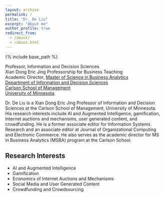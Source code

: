 ```yaml
---
layout: archive
permalink: /
title: "Dr. De Liu"
excerpt: "About me"
author_profile: true
redirect_from: 
  - /about/
  - /about.html
---
```


{% include base_path %}

Professor, Information and Decision Sciences <br/>
Xian Dong Eric Jing Professorship for Business Teaching <br/>
Academic Director, [Master of Science in Business Analytics](https://carlsonschool.umn.edu/degrees/master-science-in-business-analytics)  
[Department of Information and Decision Sciences](https://carlsonschool.umn.edu/departments/information-decision-sciences-department)  
[Carlson School of Management](http://carlsonschool.umn.edu/)   
[University of Minnesota](https://twin-cities.umn.edu/)  

Dr. De Liu is a Xian Dong Eric Jing Professor of Information and Decision Sciences at the Carlson School of Management, University of Minnesota. His research interests include AI and Augmented Intelligence, gamification, Internet auctions and mechanisms, user generated content, and crowdfunding. He is a former associate editor for Information Systems Research and an associate editor at Journal of Organizational Computing and Electronic Commerce. He also serves as the academic director for MS in Business Analytics (MSBA) program at the Carlson School.

## Research Interests

- AI and Augmented Intelligence
- Gamification
- Economics of Internet Auctions and Mechanisms
- Social Media and User Generated Content
- Crowdfunding and Crowdsourcing
